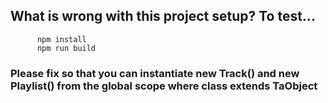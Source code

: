 ## What is wrong with this project setup? To test...
        
          npm install
          npm run build
        
 ### Please fix so that you can instantiate new Track() and new Playlist() from the global scope where class extends TaObject
